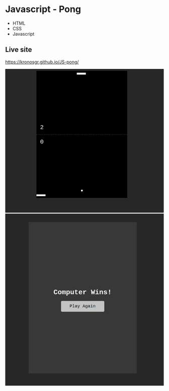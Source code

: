 # Javascript - Pong

* HTML
* CSS
* Javascript


## Live site
https://kronosgr.github.io/JS-pong/

[![Screenshot](screenshot.png)](https://kronosgr.github.io/JS-pong/)
[![Screenshot](screenshot2.png)](https://kronosgr.github.io/JS-pong/)